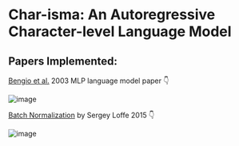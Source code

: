 # Char-isma: An Autoregressive Character-level Language Model

## Papers Implemented:
[Bengio et al.](https://www.jmlr.org/papers/volume3/bengio03a/bengio03a.pdf) 2003 MLP language model paper 👇


![image](https://github.com/user-attachments/assets/b8c613ff-82b1-4562-b85f-4182dccd9cd4)





[Batch Normalization](https://arxiv.org/pdf/1502.03167) by Sergey Loffe 2015 👇


![image](https://github.com/user-attachments/assets/e8604b1e-36fe-45a7-b142-0ae4dd994799)

